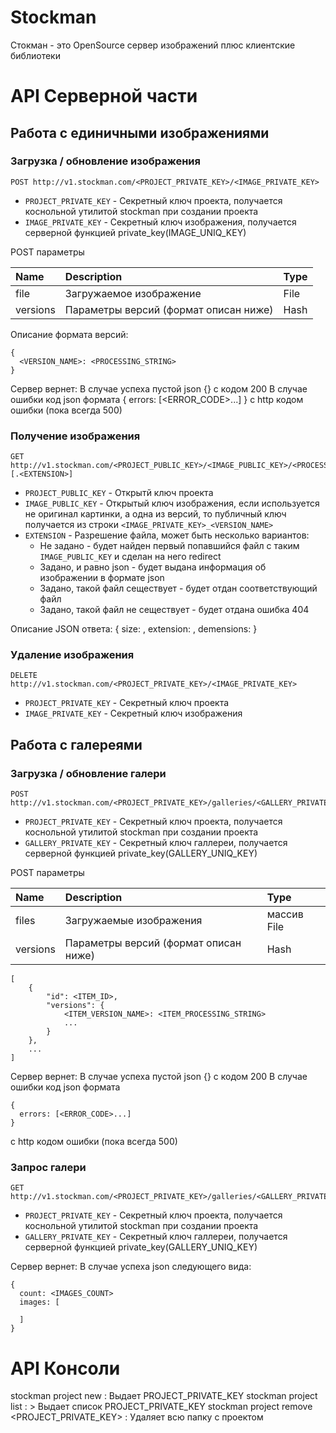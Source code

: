 # Stockman

Стокман - это OpenSource сервер изображений плюс клиентские библиотеки

# API Серверной части

## Работа с единичными изображениями

### Загрузка / обновление изображения
```
POST http://v1.stockman.com/<PROJECT_PRIVATE_KEY>/<IMAGE_PRIVATE_KEY>
```
* `PROJECT_PRIVATE_KEY` - Секретный ключ проекта, получается коснольной утилитой stockman при создании проекта
* `IMAGE_PRIVATE_KEY` - Секретный ключ изображения, получается серверной функцией private_key(IMAGE_UNIQ_KEY)

POST параметры

| Name     | Description | Type |
|:---------|:------------|:-----|
| file     | Загружаемое изображение | File |
| versions | Параметры версий (формат описан ниже) | Hash |

Описание формата версий:
```
{
  <VERSION_NAME>: <PROCESSING_STRING>
}
```
Cервер вернет: 
В случае успеха пустой json {} с кодом 200
В случае ошибки код json формата
{
  errors: [<ERROR_CODE>...]
}
с http кодом ошибки (пока всегда 500)

### Получение изображения
```
GET http://v1.stockman.com/<PROJECT_PUBLIC_KEY>/<IMAGE_PUBLIC_KEY>/<PROCESSING_STRING>[.<EXTENSION>]
```
* `PROJECT_PUBLIC_KEY` - Открытй ключ проекта
* `IMAGE_PUBLIC_KEY` - Открытый ключ изображения, если используется не оригинал картинки, а одна из версий, то публичный ключ получается из строки `<IMAGE_PRIVATE_KEY>_<VERSION_NAME>` 
* `EXTENSION` - Разрешение файла, может быть несколько вариантов:
  * Не задано - будет найден первый попавшийся файл с таким `IMAGE_PUBLIC_KEY` и сделан на него redirect
  * Задано, и равно json - будет выдана информация об изображении в формате json
  * Задано, такой файл сеществует - будет отдан соответствующий файл
  * Задано, такой файл не сеществует - будет отдана ошибка 404

Описание JSON ответа:
{
  size: <SIZE>,
  extension: <EXTENSION>,
  demensions: <EXTENSION>
}

### Удаление изображения
```
DELETE http://v1.stockman.com/<PROJECT_PRIVATE_KEY>/<IMAGE_PRIVATE_KEY>
```
* `PROJECT_PRIVATE_KEY` - Секретный ключ проекта
* `IMAGE_PRIVATE_KEY` - Секретный ключ изображения

## Работа с галереями

### Загрузка / обновление галери
```
POST http://v1.stockman.com/<PROJECT_PRIVATE_KEY>/galleries/<GALLERY_PRIVATE_KEY>
```
* `PROJECT_PRIVATE_KEY` - Секретный ключ проекта, получается коснольной утилитой stockman при создании проекта
* `GALLERY_PRIVATE_KEY` - Секретный ключ галлереи, получается серверной функцией private_key(GALLERY_UNIQ_KEY)

POST параметры

| Name     | Description | Type |
|:---------|:------------|:-----|
| files     | Загружаемые изображения | массив File |
| versions | Параметры версий (формат описан ниже) | Hash |

```
[
    {
        "id": <ITEM_ID>,
        "versions": {
            <ITEM_VERSION_NAME>: <ITEM_PROCESSING_STRING>
            ...
        }
    },
    ...
]
```

Cервер вернет: 
В случае успеха пустой json {} с кодом 200
В случае ошибки код json формата
```
{
  errors: [<ERROR_CODE>...]
}
```
с http кодом ошибки (пока всегда 500)

### Запрос галери
```
GET http://v1.stockman.com/<PROJECT_PRIVATE_KEY>/galleries/<GALLERY_PRIVATE_KEY>
```
* `PROJECT_PRIVATE_KEY` - Секретный ключ проекта, получается коснольной утилитой stockman при создании проекта
* `GALLERY_PRIVATE_KEY` - Секретный ключ галлереи, получается серверной функцией private_key(GALLERY_UNIQ_KEY)

Cервер вернет: 
В случае успеха json следующего вида:
```
{
  count: <IMAGES_COUNT>
  images: [
    
  ]
}
```

# API Консоли

stockman project new : Выдает PROJECT_PRIVATE_KEY
stockman project list : > Выдает список PROJECT_PRIVATE_KEY
stockman project remove <PROJECT_PRIVATE_KEY> : Удаляет всю папку с проектом

